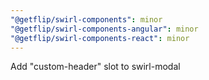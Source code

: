 ```yaml
---
"@getflip/swirl-components": minor
"@getflip/swirl-components-angular": minor
"@getflip/swirl-components-react": minor
---
```


Add "custom-header" slot to swirl-modal
